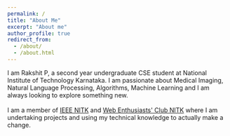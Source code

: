 ```yaml
---
permalink: /
title: "About Me"
excerpt: "About me"
author_profile: true
redirect_from: 
  - /about/
  - /about.html
---
```


I am Rakshit P, a second year undergraduate CSE student at National Institute of Technology Karnataka. I am passionate about Medical Imaging, Natural Language Processing, Algorithms, Machine Learning and I am always looking to explore something new. <br><br>
I am a member of [IEEE NITK](https://ieee.nitk.ac.in/) and [Web Enthusiasts' Club NITK](https://webclub.nitk.ac.in/new/#/) where I am undertaking projects and using my technical knowledge to actually make a change. <br>
